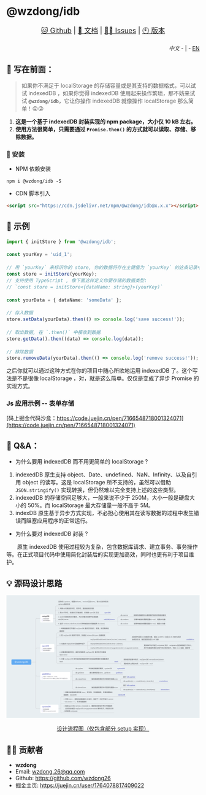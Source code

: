 # @wzdong/idb

<p align="center" style="font-size: large">
    <a href="https://github.com/wzdong26/-wzdong/tree/main/idb">🐱 Github</a>
     | 
    <a href="https://github.com/wzdong26/-wzdong/tree/main/idb/md/doc_zh.md">📖 文档</a>
     | 
    <a href="https://github.com/wzdong26/-wzdong/issues">👨‍🔧 Issues</a>
     |
    <a href="https://github.com/wzdong26/-wzdong/md/version.md">🕙 版本</a>
</p>
<p align="right">
    <i>中文</i> 
    - | -
    <a href="https://github.com/wzdong26/-wzdong/tree/main/idb/README.md">EN</a>
</p>

## 📙 写在前面：

> 如果你不满足于 localStorage 的存储容量或是其支持的数据格式，可以试试 indexedDB ，如果你觉得 indexedDB 使用起来操作繁琐，那不妨来试试 **`@wzdong/idb`**，它让你操作 indexedDB 就像操作 localStorage 那么简单！😜😜

1. **这是一个基于 indexedDB 封装实现的 npm package，大小仅 10 kB 左右。**
2. **使用方法很简单，只需要通过 `Promise.then()` 的方式就可以读取、存储、移除数据。**

### 🔨 安装

-   NPM 依赖安装

```
npm i @wzdong/idb -S
```

-   CDN 脚本引入

```html
<script src="https://cdn.jsdelivr.net/npm/@wzdong/idb@x.x.x"></script>
```

## 🌰 示例

```typescript
import { initStore } from '@wzdong/idb';

const yourKey = 'uid_1';

// 用 `yourKey` 来标识你的 store, 你的数据将存在主键值为 `yourKey` 的这条记录中
const store = initStore(yourKey);
// 支持使用 TypeScript , 像下面这样定义你要存储的数据类型:
// `const store = initStore<{dataName: string}>(yourKey)`

const yourData = { dataName: 'someData' };

// 存入数据
store.setData(yourData).then(() => console.log('save success!'));

// 取出数据, 在 `.then()` 中接收到数据
store.getData().then((data) => console.log(data));

// 移除数据
store.removeData(yourData).then(() => console.log('remove success!'));
```

之后你就可以通过这种方式在你的项目中随心所欲地运用 indexedDB 了。这个写法是不是很像 localStorage ，对，就是这么简单。仅仅是变成了异步 Promise 的实现方式。

### Js 应用示例 -- 表单存储

[码上掘金代码沙盒：https://code.juejin.cn/pen/7166548718001324071](https://code.juejin.cn/pen/7166548718001324071)

## 🧐 Q&A：

-   为什么要用 indexedDB 而不用更简单的 localStorage ?

1. indexedDB 原生支持 object、Date、undefined、NaN、Infinity、以及自引用 object 的读写。这是 localStorage 所不支持的，虽然可以借助 `JSON.stringify()` 实现转换，但仍然难以完全支持上述的这些类型。
2. indexedDB 的存储空间足够大，一般来说不少于 250M，大小一般是硬盘大小的 50%。而 localStorage 最大存储量一般不高于 5M。
3. indexDB 原生基于异步方式实现，不必担心使用其在读写数据的过程中发生错误而阻塞应用程序的正常运行。

-   为什么要对 indexedDB 封装 ?

&emsp;&emsp;原生 indexedDB 使用过程较为复杂，包含数据库请求、建立事务、事务操作等。在正式项目代码中使用简化封装后的实现更加高效，同时也更有利于项目维护。

## 💡 源码设计思路

![](https://github.com/wzdong26/-wzdong/blob/main/idb/md/@wzdong_idb.png?raw=true)
[<center>设计流程图（仅包含部分 setup 实现）</center>](https://raw.githubusercontent.com/wzdong26/-wzdong/main/idb/md/%40wzdong_idb.png)

## 🙆‍♂️ 贡献者

-   **wzdong**
-   Email: wzdong.26@qq.com
-   Github: https://github.com/wzdong26
-   掘金主页: https://juejin.cn/user/1764078817409022
